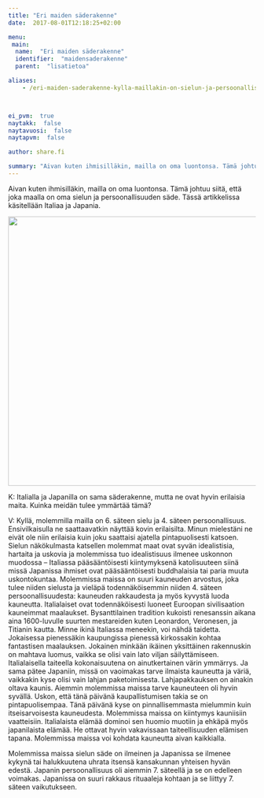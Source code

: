 ```yaml
---
title: "Eri maiden säderakenne"
date:  2017-08-01T12:18:25+02:00

menu:
 main:
  name:  "Eri maiden säderakenne"
  identifier:  "maidensaderakenne"
  parent:  "lisatietoa"

aliases:
    - /eri-maiden-saderakenne-kylla-maillakin-on-sielun-ja-persoonallisuuden-sade-olemuksensa-pohjana/



ei_pvm:  true
naytakk:  false
naytavuosi:  false
naytapvm:  false

author: share.fi

summary: "Aivan kuten ihmisilläkin, mailla on oma luontonsa. Tämä johtuu siitä, että joka maalla on oma sielun ja persoonallisuuden säde. Tässä artikkelissa käsitellään Italiaa ja Japania."
---
```

<p class="alustus">Aivan kuten ihmisilläkin, mailla on oma luontonsa. Tämä johtuu siitä, että joka maalla on oma sielun ja persoonallisuuden säde. Tässä artikkelissa käsitellään Italiaa ja Japania.</p>
<p class="aligncenter"><img src="https://sharefi-cdn.sirv.com/sharefi/yhdistetty-kartta-italia-japani-777x547.jpg" width="777" height="547" alt="" /></p>
<div class="qna">
<p class="qna-q">K: Italialla ja Japanilla on sama säderakenne, mutta ne ovat hyvin erilaisia maita. Kuinka meidän tulee ymmärtää tämä?</p>

<p>V: Kyllä, molemmilla mailla on 6. säteen sielu ja 4. säteen persoonallisuus. Ensivilkaisulla ne saattaavatkin näyttää kovin erilaisilta. Minun mielestäni ne eivät ole niin erilaisia kuin joku saattaisi ajatella pintapuolisesti katsoen. Sielun näkökulmasta katsellen molemmat maat ovat syvän idealistisia, hartaita ja uskovia ja molemmissa tuo idealistisuus ilmenee uskonnon muodossa – Italiassa pääsääntöisesti kiintymyksenä katolisuuteen siinä missä Japanissa ihmiset ovat pääsääntöisesti buddhalaisia tai paria muuta uskontokuntaa. Molemmissa maissa on suuri kauneuden arvostus, joka tulee niiden sielusta ja vieläpä todennäköisemmin niiden 4. säteen persoonallisuudesta: kauneuden rakkaudesta ja myös kyvystä luoda kauneutta. Italialaiset ovat todennäköisesti luoneet Euroopan sivilisaation kauneimmat maalaukset. Bysanttilainen tradition kukoisti renesanssin aikana aina 1600-luvulle suurten mestareiden kuten Leonardon, Veronesen, ja Titianin kautta. Minne ikinä Italiassa meneekin, voi nähdä taidetta. Jokaisessa pienessäkin kaupungissa pienessä kirkossakin kohtaa fantastisen maalauksen. Jokainen minkään ikäinen yksittäinen rakennuskin on mahtava luomus, vaikka se olisi vain lato viljan säilyttämiseen. Italialaisella taiteella kokonaisuutena on ainutkertainen värin ymmärrys. Ja sama pätee Japaniin, missä on vaoimakas tarve ilmaista kauneutta ja väriä, vaikkakin kyse olisi vain lahjan paketoimisesta. Lahjapakkauksen on ainakin oltava kaunis. Aiemmin molemmissa maissa tarve kauneuteen oli hyvin syvällä. Uskon, että tänä päivänä kaupallistumisen takia se on pintapuolisempaa. Tänä päivänä kyse on pinnallisemmasta mielummin kuin itseisarvoisesta kauneudesta. Molemmissa maissa on kiintymys kauniisiin vaatteisiin. Italialaista elämää dominoi sen huomio muotiin ja ehkäpä myös japanilaista elämää. He ottavat hyvin vakavissaan taiteellisuuden elämisen tapana. Molemmissa maissa voi kohdata kauneutta aivan kaikkialla.</p>
<p>Molemmissa maissa sielun säde on ilmeinen ja Japanissa se ilmenee kykynä tai halukkuutena uhrata itsensä kansakunnan yhteisen hyvän edestä. Japanin persoonallisuus oli aiemmin 7. säteellä ja se on edelleen voimakas. Japanissa on suuri rakkaus rituaaleja kohtaan ja se liittyy 7. säteen vaikutukseen.</p>
</div>